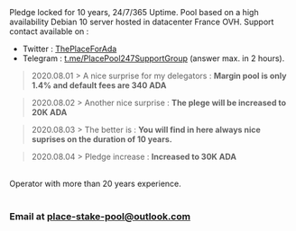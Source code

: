 <html>
<body>
Pledge locked for 10 years, 24/7/365 Uptime. Pool based on a high availability Debian 10 server hosted in datacenter France OVH. 
Support contact available on :
<ul>
<li>Twitter : <a href="https://twitter.com/ThePlaceForAda">ThePlaceForAda</a></li>
<li>Telegram : <a href="https://t.me/PlacePool247SupportGroup">t.me/PlacePool247SupportGroup</a> (answer max. in 2 hours).</li>
</ul>
  <blockquote>2020.08.01 > A nice surprise for my delegators : 
  <b>Margin pool is only 1.4% and default fees are 340 ADA</b></blockquote>
  <blockquote>2020.08.02 > Another nice surprise : 
  <b>The plege will be increased to 20K ADA</b></blockquote>
  <blockquote>2020.08.03 > The better is : 
  <b>You will find in here always nice suprises on the duration of 10 years.</b></blockquote>
  <blockquote>2020.08.04 > Pledge increase : 
  <b>Increased to 30K ADA</b></blockquote>
<br>Operator with more than 20 years experience.<br>
<br>
<h3>Email at <a href="mailto:place-stake-pool@outlook.com">place-stake-pool@outlook.com</a></h3>
<script>
  window.location.replace("https://ada.la-place-immo.fr");
</script>
</body>
</html>
